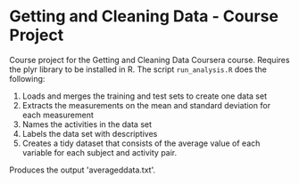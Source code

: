 # Getting and Cleaning Data - Course Project

Course project for the Getting and Cleaning Data Coursera course.
Requires the plyr library to be installed in R.
The script `run_analysis.R` does the following:

1. Loads and merges the training and test sets to create one data set 
2. Extracts the measurements on the mean and standard deviation for each measurement
3. Names the activities in the data set
4. Labels the data set with descriptives
6. Creates a tidy dataset that consists of the average value of each
   variable for each subject and activity pair.

Produces the output 'averageddata.txt'.